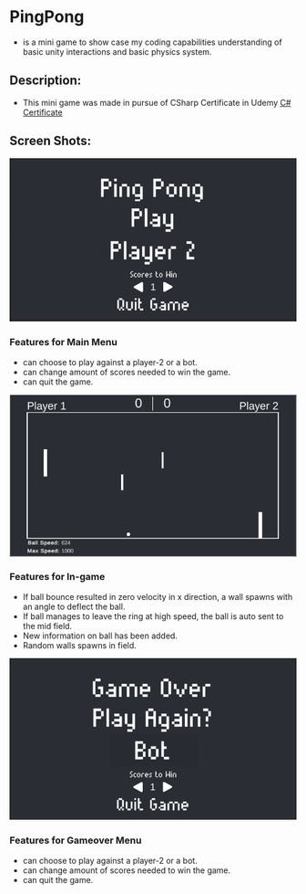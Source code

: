 # PingPong 
- is a mini game to show case my coding capabilities understanding of basic unity interactions and basic physics system. 

## Description: 
- This mini game was made in pursue of CSharp Certificate in Udemy [C# Certificate](https://www.udemy.com/certificate/UC-03f14883-3f50-49d1-9b82-c16f713bbbf7/) 

## Screen Shots: 


![](https://github.com/Majd-Yahia/PingPong/blob/main/images/Main_Menu.png) 
### Features for Main Menu
- can choose to play against a player-2 or a bot.
- can change amount of scores needed to win the game.
- can quit the game.


![](https://github.com/Majd-Yahia/PingPong/blob/main/images/field.PNG)
### Features for In-game
- If ball bounce resulted in zero velocity in x direction, a wall spawns with an angle to deflect the ball.
- If ball manages to leave the ring at high speed, the ball is auto sent to the mid field.
- New information on ball has been added.
- Random walls spawns in field.


![](https://github.com/Majd-Yahia/PingPong/blob/main/images/gameover.PNG)
### Features for Gameover Menu
- can choose to play against a player-2 or a bot.
- can change amount of scores needed to win the game.
- can quit the game.